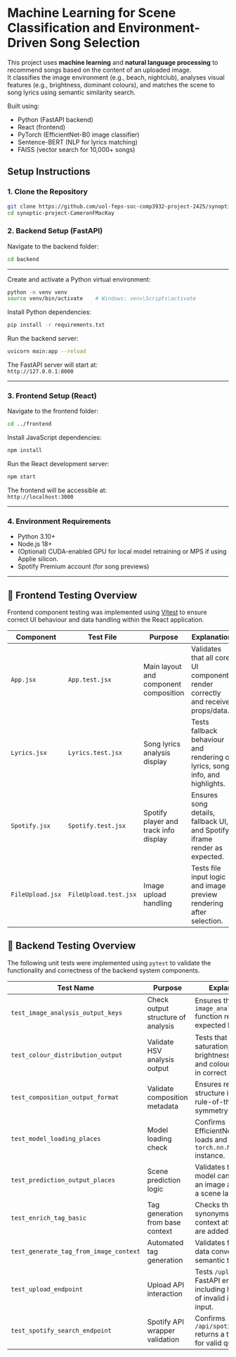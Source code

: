 # Machine Learning for Scene Classification and Environment-Driven Song Selection

This project uses **machine learning** and **natural language processing** to recommend songs based on the content of an uploaded image.  
It classifies the image environment (e.g., beach, nightclub), analyses visual features (e.g., brightness, dominant colours), and matches the scene to song lyrics using semantic similarity search.

Built using:
- Python (FastAPI backend)
- React (frontend)
- PyTorch (EfficientNet-B0 image classifier)
- Sentence-BERT (NLP for lyrics matching)
- FAISS (vector search for 10,000+ songs)

## Setup Instructions

### 1. Clone the Repository

```bash
git clone https://github.com/uol-feps-soc-comp3932-project-2425/synoptic-project-CameronFMacKay.git
cd synoptic-project-CameronFMacKay
```


### 2. Backend Setup (FastAPI)

Navigate to the backend folder:

```bash
cd backend
```
---
Create and activate a Python virtual environment:

```bash
python -m venv venv
source venv/bin/activate    # Windows: venv\Scripts\activate
```

Install Python dependencies:

```bash
pip install -r requirements.txt
```

Run the backend server:

```bash
uvicorn main:app --reload
```

The FastAPI server will start at:  
`http://127.0.0.1:8000`

---

### 3. Frontend Setup (React)

Navigate to the frontend folder:

```bash
cd ../frontend
```

Install JavaScript dependencies:

```bash
npm install
```

Run the React development server:

```bash
npm start
```

The frontend will be accessible at:  
`http://localhost:3000`

---

### 4. Environment Requirements

- Python 3.10+
- Node.js 18+
- (Optional) CUDA-enabled GPU for local model retraining or MPS if using Applie silicon.
- Spotify Premium account (for song previews)

---





## 🧪 Frontend Testing Overview

Frontend component testing was implemented using [Vitest](https://vitest.dev/) to ensure correct UI behaviour and data handling within the React application.

| **Component**       | **Test File**         | **Purpose**                             | **Explanation**                                                                 |
|---------------------|------------------------|------------------------------------------|---------------------------------------------------------------------------------|
| `App.jsx`           | `App.test.jsx`         | Main layout and component composition    | Validates that all core UI components render correctly and receive props/data. |
| `Lyrics.jsx`        | `Lyrics.test.jsx`      | Song lyrics analysis display             | Tests fallback behaviour and rendering of lyrics, song info, and highlights.   |
| `Spotify.jsx`       | `Spotify.test.jsx`     | Spotify player and track info display    | Ensures song details, fallback UI, and Spotify iframe render as expected.      |
| `FileUpload.jsx`    | `FileUpload.test.jsx`  | Image upload handling                    | Tests file input logic and image preview rendering after selection.            |


## 🧪  Backend Testing Overview

The following unit tests were implemented using `pytest` to validate the functionality and correctness of the backend system components.

| **Test Name**                           | **Purpose**                           | **Explanation**                                                                 |
|----------------------------------------|---------------------------------------|---------------------------------------------------------------------------------|
| `test_image_analysis_output_keys`      | Check output structure of analysis    | Ensures the `image_analysis` function returns all expected keys.              |
| `test_colour_distribution_output`      | Validate HSV analysis output          | Tests that saturation, brightness levels, and colour data are in correct format.|
| `test_composition_output_format`       | Validate composition metadata         | Ensures return structure includes rule-of-thirds and symmetry metrics.         |
| `test_model_loading_places`            | Model loading check                   | Confirms EfficientNet model loads and is a `torch.nn.Module` instance.         |
| `test_prediction_output_places`        | Scene prediction logic                | Validates that the model can process an image and return a scene label.        |
| `test_enrich_tag_basic`                | Tag generation from base context      | Checks that synonyms and context attributes are added correctly.               |
| `test_generate_tag_from_image_context` | Automated tag generation              | Validates full image data converts to a semantic tag string.                   |
| `test_upload_endpoint`                 | Upload API interaction                | Tests `/upload` FastAPI endpoint, including handling of invalid image input.   |
| `test_spotify_search_endpoint`         | Spotify API wrapper validation        | Confirms `/api/spotify/search` returns a track list for valid queries.         |


